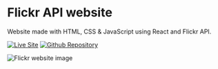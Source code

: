 # Flickr API website

Website made with HTML, CSS & JavaScript using React and Flickr API.

[![Live Site](https://img.shields.io/static/v1?label=&message=Live%20Site&color=0ABF53&style=for-the-badge)](https://app-flickr.vercel.app/)
[![Github Repository](https://img.shields.io/static/v1?label=&message=Github%20Repository&color=0ABF53&style=for-the-badge&logo=github&logoColor=white)](https://github.com/acasadovalencia/app-flickr.git)

![Flickr website image](https://raw.githubusercontent.com/acasadovalencia/app-flickr/master/readme-img.png)
